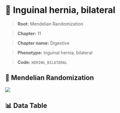 # 🧪 Inguinal hernia, bilateral

> **Root:** Mendelian Randomization

> **Chapter:** 11  

> **Chapter name:** Digestive

> **Phenotype:** Inguinal hernia, bilateral  

> **Code:** `HERING_BILATERAL`

## 🧬 Mendelian Randomization  

<img src="/MR/Figures/Forward/HERING_BILATERAL.png"/>

## 📊 Data Table

<CsvTableMRF src="/public/MR/Data/Forward/HERING_BILATERAL.csv"/>
